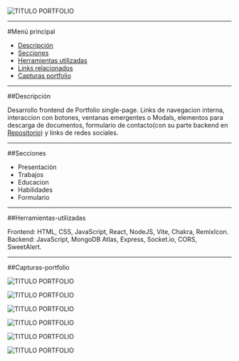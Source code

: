 ![TITULO PORTFOLIO](https://github.com/lukutense/MERN-Portfolio-frontend/blob/main/src/assets/1.png)
***

#Menú principal

- [Descripción](#Descrición)
- [Secciones](#Secciones)
- [Herramientas utilizadas](#Herramientas-utilizadas)
- [Links relacionados](#Links-relacionados)
- [Capturas portfolio](#Capturas-portfolio)

***

##Descripción

Desarrollo frontend de Portfolio single-page. Links de navegacion interna, interaccion con botones, ventanas emergentes o Modals, elementos para descarga de documentos, formulario de contacto(con su parte backend en [Repositorio](https://github.com/lukutense/MERN-Portfolio-backend)) y links de redes sociales. 
***

##Secciones

- Presentación
- Trabajos
- Educacion
- Habilidades
- Formulario

***

##Herramientas-utilizadas

Frontend: HTML, CSS, JavaScript, React, NodeJS, Vite, Chakra, RemixIcon. 
Backend: JavaScript, MongoDB Atlas, Express, 
Socket.io, CORS, SweetAlert.
***

##Capturas-portfolio

![TITULO PORTFOLIO](/vite-cv-form/src/assets/1.png)

![TITULO PORTFOLIO](/vite-cv-form/src/assets/2.png)

![TITULO PORTFOLIO](/vite-cv-form/src/assets/3.png)

![TITULO PORTFOLIO](/vite-cv-form/src/assets/3bis.png)

![TITULO PORTFOLIO](/vite-cv-form/src/assets/5.png)

![TITULO PORTFOLIO](/vite-cv-form/src/assets/6.png)
